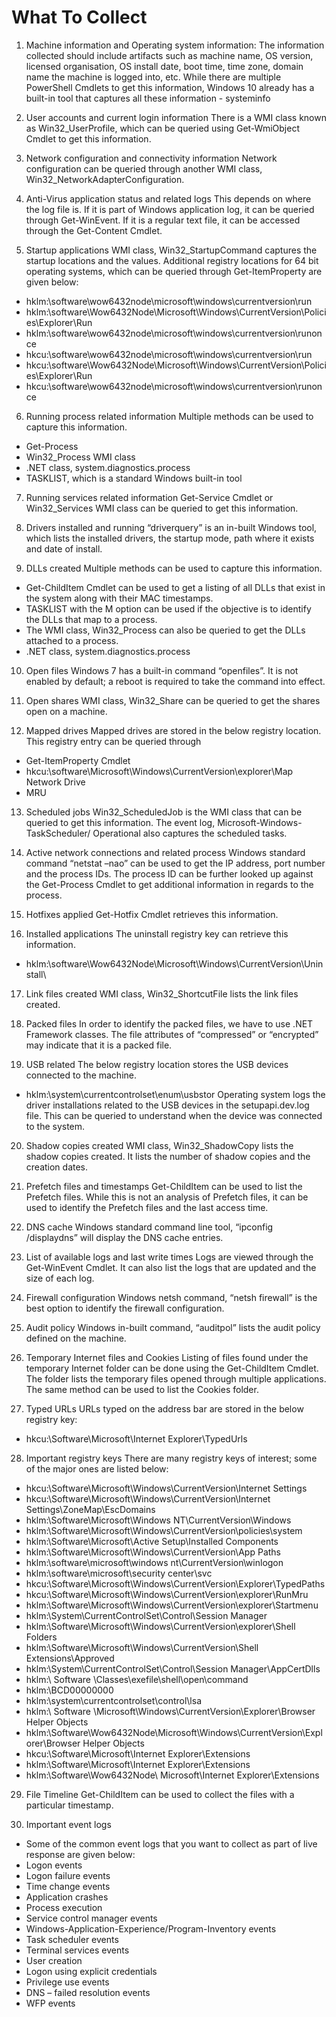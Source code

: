 # What To Collect

1. Machine information and Operating system information:
The information collected should include artifacts such as machine name, OS version, licensed organisation, OS install date, boot time, time zone, domain name the machine is logged into, etc. While there are multiple PowerShell Cmdlets to get this information, Windows 10 already has a built-in tool that captures all these information - systeminfo

2. User accounts and current login information
There is a WMI class known as Win32_UserProfile, which can be queried using Get-WmiObject Cmdlet to get this information.

3. Network configuration and connectivity information
Network configuration can be queried through another WMI class, Win32_NetworkAdapterConfiguration.

4. Anti-Virus application status and related logs
This depends on where the log file is. If it is part of Windows application log, it can be queried through Get-WinEvent. If it is a regular text file, it can be accessed through the Get-Content Cmdlet.

5. Startup applications
WMI class, Win32_StartupCommand captures the startup locations and the values. Additional registry locations for 64 bit operating systems, which can be queried through Get-ItemProperty are given below:
- hklm:\software\wow6432node\microsoft\windows\currentversion\run
- hklm:\software\Wow6432Node\Microsoft\Windows\CurrentVersion\Policies\Explorer\Run
- hklm:\software\wow6432node\microsoft\windows\currentversion\runonce
- hkcu:\software\wow6432node\microsoft\windows\currentversion\run
- hkcu:\software\Wow6432Node\Microsoft\Windows\CurrentVersion\Policies\Explorer\Run
- hkcu:\software\wow6432node\microsoft\windows\currentversion\runonce

6. Running process related information
Multiple methods can be used to capture this information.
- Get-Process
- Win32_Process WMI class
- .NET class, system.diagnostics.process
- TASKLIST, which is a standard Windows built-in tool

7. Running services related information
Get-Service Cmdlet or Win32_Services WMI class can be queried to get this information.

8. Drivers installed and running
“driverquery” is an in-built Windows tool, which lists the installed drivers, the startup mode, path where it exists and date of install.

9. DLLs created
Multiple methods can be used to capture this information.
- Get-ChildItem Cmdlet can be used to get a listing of all DLLs that exist in the system along with their MAC timestamps.
- TASKLIST with the M option can be used if the objective is to identify the DLLs that map to a process.
- The WMI class, Win32_Process can also be queried to get the DLLs attached to a process.
- .NET class, system.diagnostics.process

10. Open files
Windows 7 has a built-in command “openfiles”. It is not enabled by default; a reboot is required to take the command into effect.

11. Open shares
WMI class, Win32_Share can be queried to get the shares open on a machine.

12. Mapped drives
Mapped drives are stored in the below registry location. This registry entry can be queried through
- Get-ItemProperty Cmdlet
- hkcu:\software\Microsoft\Windows\CurrentVersion\explorer\Map Network Drive
- MRU

13. Scheduled jobs
Win32_ScheduledJob is the WMI class that can be queried to get this information. The event log, Microsoft-Windows-TaskScheduler/ Operational also captures the scheduled tasks.

14. Active network connections and related process
Windows standard command “netstat –nao” can be used to get the IP address, port number and the process IDs. The process ID can be further looked up against the Get-Process Cmdlet to get additional information in regards to the process.

15. Hotfixes applied
Get-Hotfix Cmdlet retrieves this information.

16. Installed applications
The uninstall registry key can retrieve this information.
- hklm:\software\Wow6432Node\Microsoft\Windows\CurrentVersion\Uninstall\

17. Link files created
WMI class, Win32_ShortcutFile lists the link files created.

18. Packed files
In order to identify the packed files, we have to use .NET Framework classes. The file attributes of “compressed” or “encrypted” may indicate that it is a packed file.

19. USB related
The below registry location stores the USB devices connected to the machine.
- hklm:\system\currentcontrolset\enum\usbstor
Operating system logs the driver installations related to the USB devices in the setupapi.dev.log file. This can be queried to understand when the device was connected to the system.

20. Shadow copies created
WMI class, Win32_ShadowCopy lists the shadow copies created. It lists the number of shadow copies and the creation dates.

21. Prefetch files and timestamps
Get-ChildItem can be used to list the Prefetch files. While this is not an analysis of Prefetch files, it can be used to identify the Prefetch files and the last access time.

22. DNS cache
Windows standard command line tool, “ipconfig /displaydns” will display the DNS cache entries.

23. List of available logs and last write times
Logs are viewed through the Get-WinEvent Cmdlet. It can also list the logs that are updated and the size of each log.

24. Firewall configuration
Windows netsh command, “netsh firewall” is the best option to identify the firewall configuration.

25. Audit policy
Windows in-built command, “auditpol” lists the audit policy defined on the machine.

26. Temporary Internet files and Cookies
Listing of files found under the temporary Internet folder can be done using the Get-ChildItem Cmdlet. The folder lists the temporary files opened through multiple applications. The same method can be used to list the Cookies folder.

27. Typed URLs
URLs typed on the address bar are stored in the below registry key:
- hkcu:\Software\Microsoft\Internet Explorer\TypedUrls

28. Important registry keys
There are many registry keys of interest; some of the major ones are listed below:
- hkcu:\Software\Microsoft\Windows\CurrentVersion\Internet Settings
- hkcu:\Software\Microsoft\Windows\CurrentVersion\Internet Settings\ZoneMap\EscDomains
- hklm:\Software\Microsoft\Windows NT\CurrentVersion\Windows
- hklm:\Software\Microsoft\Windows\CurrentVersion\policies\system
- hklm:\Software\Microsoft\Active Setup\Installed Components
- hklm:\Software\Microsoft\Windows\CurrentVersion\App Paths
- hklm:\software\microsoft\windows nt\CurrentVersion\winlogon
- hklm:\software\microsoft\security center\svc
- hkcu:\Software\Microsoft\Windows\CurrentVersion\Explorer\TypedPaths
- hkcu:\Software\Microsoft\Windows\CurrentVersion\explorer\RunMru
- hklm:\Software\Microsoft\Windows\CurrentVersion\explorer\Startmenu
- hklm:\System\CurrentControlSet\Control\Session Manager
- hklm:\Software\Microsoft\Windows\CurrentVersion\explorer\Shell Folders
- hklm:\Software\Microsoft\Windows\CurrentVersion\Shell Extensions\Approved
- hklm:\System\CurrentControlSet\Control\Session Manager\AppCertDlls
- hklm:\ Software \Classes\exefile\shell\open\command
- hklm:\BCD00000000
- hklm:\system\currentcontrolset\control\lsa
- hklm:\ Software \Microsoft\Windows\CurrentVersion\Explorer\Browser Helper Objects
- hklm:\Software\Wow6432Node\Microsoft\Windows\CurrentVersion\Explorer\Browser Helper Objects
- hkcu:\Software\Microsoft\Internet Explorer\Extensions
- hklm:\Software\Microsoft\Internet Explorer\Extensions
- hklm:\Software\Wow6432Node\ Microsoft\Internet Explorer\Extensions

29. File Timeline
Get-ChildItem can be used to collect the files with a particular timestamp.

30. Important event logs
- Some of the common event logs that you want to collect as part of live response are given below:
- Logon events
- Logon failure events
- Time change events
- Application crashes
- Process execution
- Service control manager events
- Windows-Application-Experience/Program-Inventory events
- Task scheduler events
- Terminal services events
- User creation
- Logon using explicit credentials
- Privilege use events
- DNS – failed resolution events
- WFP events
